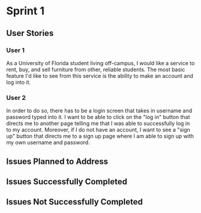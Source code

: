 # Sprint 1

## User Stories

### User 1
As a University of Florida student living off-campus, I would like a service to rent, buy, and sell furniture from other, reliable students. 
The most basic feature I'd like to see from this service is the ability to make an account and log into it.

### User 2
In order to do so, there has to be a login screen that takes in username and password typed into it. I want to be able to click on the "log in" button that directs me to another page telling me that I was able to successfully log in to my account. Moreover, if I do not have an account, I want to see a "sign up" button that directs me to a sign up page where I am able to sign up with my own username and password.

## Issues Planned to Address

## Issues Successfully Completed

## Issues Not Successfully Completed